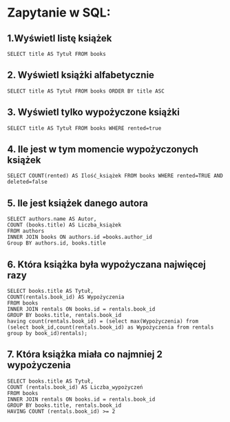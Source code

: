 # Zapytanie w SQL:

## 1.Wyświetl listę książek
```
SELECT title AS Tytuł FROM books 
```

## 2. Wyświetl książki alfabetycznie
```
SELECT title AS Tytuł FROM books ORDER BY title ASC
```

## 3. Wyświetl tylko wypożyczone książki
```
SELECT title AS Tytuł FROM books WHERE rented=true
```

## 4. Ile jest w tym momencie wypożyczonych książek
```
SELECT COUNT(rented) AS Ilość_książek FROM books WHERE rented=TRUE AND deleted=false
```

## 5. Ile jest książek danego autora
```
SELECT authors.name AS Autor, 
COUNT (books.title) AS Liczba_książek 
FROM authors 
INNER JOIN books ON authors.id =books.author_id 
Group BY authors.id, books.title
```

## 6. Która książka była wypożyczana najwięcej razy 
```
SELECT books.title AS Tytuł, 
COUNT(rentals.book_id) AS Wypożyczenia
FROM books 
INNER JOIN rentals ON books.id = rentals.book_id 
GROUP BY books.title, rentals.book_id 
having count(rentals.book_id) = (select max(Wypożyczenia) from 
(select book_id,count(rentals.book_id) as Wypożyczenia from rentals group by book_id)rentals);
```

## 7. Która książka miała co najmniej 2 wypożyczenia
```
SELECT books.title AS Tytuł, 
COUNT (rentals.book_id) AS Liczba_wypożyczeń 
FROM books 
INNER JOIN rentals ON books.id = rentals.book_id 
GROUP BY books.title, rentals.book_id 
HAVING COUNT (rentals.book_id) >= 2
```